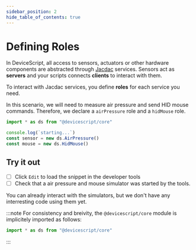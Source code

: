 ```yaml
---
sidebar_position: 2
hide_table_of_contents: true
---
```


# Defining Roles

In DeviceScript, all access to sensors, actuators or other hardware components are abstracted through [Jacdac](https://aka.ms/jacdac) services. Sensors act as **servers** and your scripts connects **clients** to interact with them.

To interact with Jacdac services, you define **roles** for each service you need.

In this scenario, we will need to measure air pressure and send HID mouse commands. Therefore, we declare a `airPressure` role and a `hidMouse` role.

```ts edit
import * as ds from "@devicescript/core"

console.log(`starting...`)
const sensor = new ds.AirPressure()
const mouse = new ds.HidMouse()
```

## Try it out

- [ ]  Click `Edit` to load the snippet in the developer tools
- [ ]  Check that a air pressure and mouse simulator was started by the tools.

You can already interact with the simulators, but we don't have any interresting code using them yet.

:::note
For consistency and breivity, the `@devicescript/core` module
is implicitely imported as follows:

```ts skip no-run
import * as ds from "@devicescript/core"
```

:::
